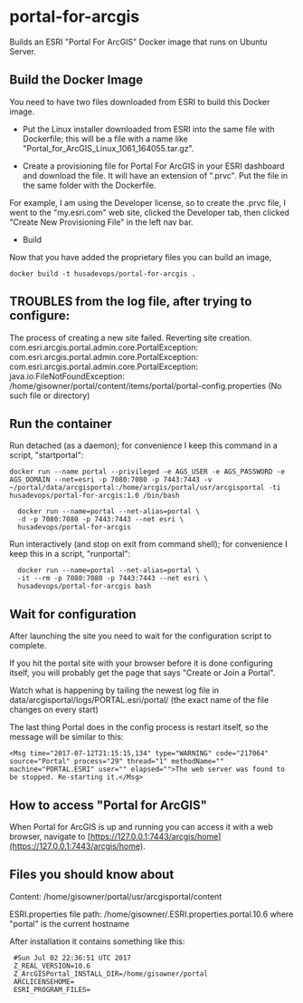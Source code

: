 # portal-for-arcgis
Builds an ESRI "Portal For ArcGIS" Docker image that runs on Ubuntu Server.

## Build the Docker Image

You need to have two files downloaded from ESRI to build this Docker image.

* Put the Linux installer downloaded from ESRI into the same file with Dockerfile;
this will be a file with a name like "Portal_for_ArcGIS_Linux_1061_164055.tar.gz".

* Create a provisioning file for Portal For ArcGIS in your ESRI dashboard and download the file.
It will have an extension of ".prvc". Put the file in the same folder with the Dockerfile.

For example, I am using the Developer license, so to create the .prvc
file, I went to the "my.esri.com" web site, clicked the Developer tab,
then clicked "Create New Provisioning File" in the left nav bar.

* Build 

Now that you have added the proprietary files you can build an image, 

    docker build -t husadevops/portal-for-arcgis .


## TROUBLES from the log file, after trying to configure:

<Msg time="2017-07-12T01:56:06,793" type="SEVERE" code="209024"
source="Portal Admin" process="23147" thread="14" methodName=""
machine="PORTAL" user="" elapsed="">The process of creating a new site
failed. Reverting site
creation. com.esri.arcgis.portal.admin.core.PortalException:
com.esri.arcgis.portal.admin.core.PortalException:
com.esri.arcgis.portal.admin.core.PortalException:
java.io.FileNotFoundException:
/home/gisowner/portal/content/items/portal/portal-config.properties (No
such file or directory)</Msg>


## Run the container 

Run detached (as a daemon); for convenience I keep this command in a script, "startportal":
```
docker run --name portal --privileged -e AGS_USER -e AGS_PASSWORD -e AGS_DOMAIN --net=esri -p 7080:7080 -p 7443:7443 -v ~/portal/data/arcgisportal:/home/arcgis/portal/usr/arcgisportal -ti husadevops/portal-for-arcgis:1.0 /bin/bash
```

```
  docker run --name=portal --net-alias=portal \
  -d -p 7080:7080 -p 7443:7443 --net esri \
  husadevops/portal-for-arcgis
```
Run interactively (and stop on exit from command shell);
for convenience I keep this in a script, "runportal":
```
  docker run --name=portal --net-alias=portal \
  -it --rm -p 7080:7080 -p 7443:7443 --net esri \
  husadevops/portal-for-arcgis bash
```

## Wait for configuration

After launching the site you need to wait for the configuration script to complete.

If you hit the portal site with your browser before it is done configuring itself,
you will probably get the page that says "Create or Join a Portal".

Watch what is happening by tailing the newest log file in
data/arcgisportal/logs/PORTAL.esri/portal/ (the exact name of
the file changes on every start)

The last thing Portal does in the config process is restart itself, so the message will be similar to this:

```
<Msg time="2017-07-12T21:15:15,134" type="WARNING" code="217064" source="Portal" process="29" thread="1" methodName="" machine="PORTAL.ESRI" user="" elapsed="">The web server was found to be stopped. Re-starting it.</Msg>
```

## How to access "Portal for ArcGIS"

When Portal for ArcGIS is up and running you can access it with a web browser, 
navigate to [https://127.0.0.1:7443/arcgis/home](https://127.0.0.1:7443/arcgis/home).

## Files you should know about

Content: /home/gisowner/portal/usr/arcgisportal/content

ESRI.properties file path: /home/gisowner/.ESRI.properties.portal.10.6
where "portal" is the current hostname

After installation it contains something like this:
```
 #Sun Jul 02 22:36:51 UTC 2017
 Z_REAL_VERSION=10.6
 Z_ArcGISPortal_INSTALL_DIR=/home/gisowner/portal
 ARCLICENSEHOME=
 ESRI_PROGRAM_FILES=
```
